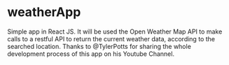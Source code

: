 # weatherApp
Simple app in React JS. It will be used the Open Weather Map API  to make calls to a restful API to return the current weather data, according to the searched location. Thanks to @TylerPotts for sharing the whole development process of this app on his Youtube Channel.
